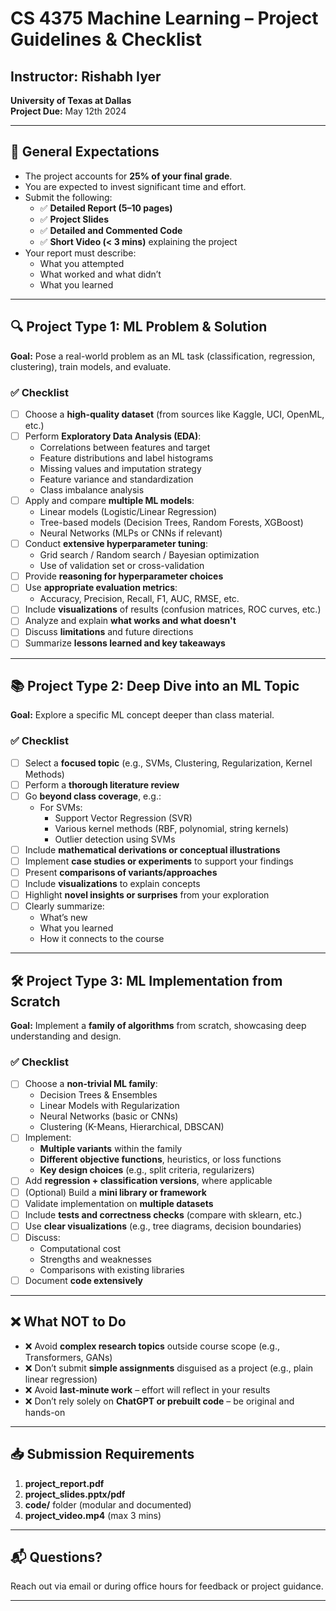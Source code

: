 # CS 4375 Machine Learning – Project Guidelines & Checklist

## Instructor: Rishabh Iyer  
**University of Texas at Dallas**  
**Project Due:** May 12th 2024

---

## 📌 General Expectations

- The project accounts for **25% of your final grade**.
- You are expected to invest significant time and effort.
- Submit the following:
  - ✅ **Detailed Report (5–10 pages)**
  - ✅ **Project Slides**
  - ✅ **Detailed and Commented Code**
  - ✅ **Short Video (< 3 mins)** explaining the project
- Your report must describe:
  - What you attempted
  - What worked and what didn’t
  - What you learned

---

## 🔍 Project Type 1: ML Problem & Solution

**Goal:** Pose a real-world problem as an ML task (classification, regression, clustering), train models, and evaluate.

### ✅ Checklist

- [ ] Choose a **high-quality dataset** (from sources like Kaggle, UCI, OpenML, etc.)
- [ ] Perform **Exploratory Data Analysis (EDA)**:
  - Correlations between features and target
  - Feature distributions and label histograms
  - Missing values and imputation strategy
  - Feature variance and standardization
  - Class imbalance analysis
- [ ] Apply and compare **multiple ML models**:
  - Linear models (Logistic/Linear Regression)
  - Tree-based models (Decision Trees, Random Forests, XGBoost)
  - Neural Networks (MLPs or CNNs if relevant)
- [ ] Conduct **extensive hyperparameter tuning**:
  - Grid search / Random search / Bayesian optimization
  - Use of validation set or cross-validation
- [ ] Provide **reasoning for hyperparameter choices**
- [ ] Use **appropriate evaluation metrics**:
  - Accuracy, Precision, Recall, F1, AUC, RMSE, etc.
- [ ] Include **visualizations** of results (confusion matrices, ROC curves, etc.)
- [ ] Analyze and explain **what works and what doesn't**
- [ ] Discuss **limitations** and future directions
- [ ] Summarize **lessons learned and key takeaways**

---

## 📚 Project Type 2: Deep Dive into an ML Topic

**Goal:** Explore a specific ML concept deeper than class material.

### ✅ Checklist

- [ ] Select a **focused topic** (e.g., SVMs, Clustering, Regularization, Kernel Methods)
- [ ] Perform a **thorough literature review**
- [ ] Go **beyond class coverage**, e.g.:
  - For SVMs:
    - Support Vector Regression (SVR)
    - Various kernel methods (RBF, polynomial, string kernels)
    - Outlier detection using SVMs
- [ ] Include **mathematical derivations or conceptual illustrations**
- [ ] Implement **case studies or experiments** to support your findings
- [ ] Present **comparisons of variants/approaches**
- [ ] Include **visualizations** to explain concepts
- [ ] Highlight **novel insights or surprises** from your exploration
- [ ] Clearly summarize:
  - What’s new
  - What you learned
  - How it connects to the course

---

## 🛠️ Project Type 3: ML Implementation from Scratch

**Goal:** Implement a **family of algorithms** from scratch, showcasing deep understanding and design.

### ✅ Checklist

- [ ] Choose a **non-trivial ML family**:
  - Decision Trees & Ensembles
  - Linear Models with Regularization
  - Neural Networks (basic or CNNs)
  - Clustering (K-Means, Hierarchical, DBSCAN)
- [ ] Implement:
  - **Multiple variants** within the family
  - **Different objective functions**, heuristics, or loss functions
  - **Key design choices** (e.g., split criteria, regularizers)
- [ ] Add **regression + classification versions**, where applicable
- [ ] (Optional) Build a **mini library or framework**
- [ ] Validate implementation on **multiple datasets**
- [ ] Include **tests and correctness checks** (compare with sklearn, etc.)
- [ ] Use **clear visualizations** (e.g., tree diagrams, decision boundaries)
- [ ] Discuss:
  - Computational cost
  - Strengths and weaknesses
  - Comparisons with existing libraries
- [ ] Document **code extensively**

---

## ❌ What NOT to Do

- ❌ Avoid **complex research topics** outside course scope (e.g., Transformers, GANs)
- ❌ Don’t submit **simple assignments** disguised as a project (e.g., plain linear regression)
- ❌ Avoid **last-minute work** – effort will reflect in your results
- ❌ Don’t rely solely on **ChatGPT or prebuilt code** – be original and hands-on

---

## 📥 Submission Requirements

1. **project_report.pdf**
2. **project_slides.pptx/pdf**
3. **code/** folder (modular and documented)
4. **project_video.mp4** (max 3 mins)

---

## 📬 Questions?

Reach out via email or during office hours for feedback or project guidance.

---

